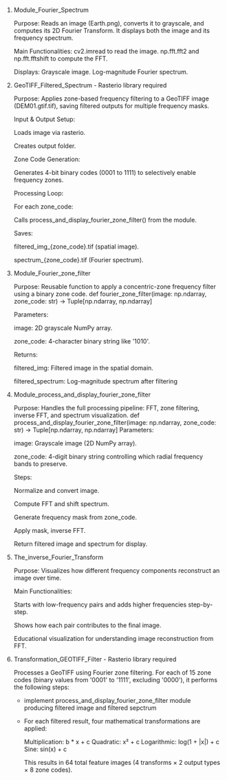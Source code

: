 1. Module_Fourier_Spectrum

   Purpose:
   Reads an image (Earth.png), converts it to grayscale, and computes its 2D Fourier Transform. It displays both the image and its frequency spectrum.

   Main Functionalities:
      cv2.imread to read the image.
      np.fft.fft2 and np.fft.fftshift to compute the FFT.

   Displays:
      Grayscale image.
      Log-magnitude Fourier spectrum.

2. GeoTIFF_Filtered_Spectrum - Rasterio library required
    
    Purpose:
      Applies zone-based frequency filtering to a GeoTIFF image (DEM01.gtif.tif), saving filtered outputs for multiple frequency masks.

   Input & Output Setup:

      Loads image via rasterio.

   Creates output folder.

      Zone Code Generation:

      Generates 4-bit binary codes (0001 to 1111) to selectively enable frequency zones.

      Processing Loop:

      For each zone_code:

      Calls process_and_display_fourier_zone_filter() from the module.

   Saves:

      filtered_img_{zone_code}.tif (spatial image).

      spectrum_{zone_code}.tif (Fourier spectrum).
   
 3. Module_Fourier_zone_filter
    
    Purpose:
      Reusable function to apply a concentric-zone frequency filter using a binary zone code.
      def fourier_zone_filter(image: np.ndarray, zone_code: str) -> Tuple[np.ndarray, np.ndarray]
    
    Parameters:

      image: 2D grayscale NumPy array.

      zone_code: 4-character binary string like '1010'.
    
    Returns:

      filtered_img: Filtered image in the spatial domain.

      filtered_spectrum: Log-magnitude spectrum after filtering
   
4. Module_process_and_display_fourier_zone_filter

   Purpose:
      Handles the full processing pipeline: FFT, zone filtering, inverse FFT, and spectrum visualization.
      def process_and_display_fourier_zone_filter(image: np.ndarray, zone_code: str) -> Tuple[np.ndarray, np.ndarray]
     Parameters:

      image: Grayscale image (2D NumPy array).

      zone_code: 4-digit binary string controlling which radial frequency bands to preserve.

   Steps:

      Normalize and convert image.
   
      Compute FFT and shift spectrum.

      Generate frequency mask from zone_code.

      Apply mask, inverse FFT.

      Return filtered image and spectrum for display.

   
  5. The_inverse_Fourier_Transform
     
     Purpose:
      Visualizes how different frequency components reconstruct an image over time.

      Main Functionalities:

      Starts with low-frequency pairs and adds higher frequencies step-by-step.

      Shows how each pair contributes to the final image.

      Educational visualization for understanding image reconstruction from FFT.
6. Transformation_GEOTIFF_Filter - Rasterio library required
   
      Processes a GeoTIFF using Fourier zone filtering. For each of 15 zone codes (binary values from '0001' to '1111', excluding '0000'), it       performs the following steps:
   
      - implement process_and_display_fourier_zone_filter module producing filtered image and filtered sepctrum
      - For each filtered result, four mathematical transformations are applied:
  
        
           Multiplication: b * x + c
           Quadratic: x² + c
           Logarithmic: log(1 + |x|) + c
           Sine: sin(x) + c



         This results in 64 total feature images (4 transforms × 2 output types × 8 zone codes).



 


      
